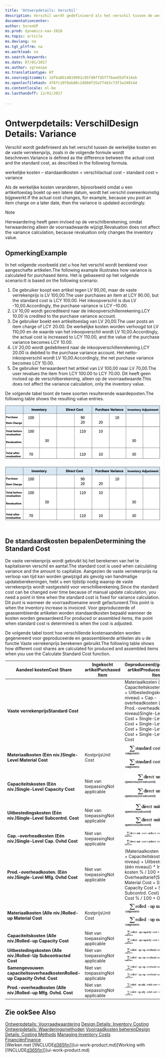 ```yaml
---
title: 'Ontwerpdetails: Verschil'
description: Verschil wordt gedefinieerd als het verschil tussen de werkelijke kosten en de vaste verrekenprijs, zoals in de volgende formule wordt beschreven.
documentationcenter: 
author: SorenGP
ms.prod: dynamics-nav-2018
ms.topic: article
ms.devlang: na
ms.tgt_pltfrm: na
ms.workload: na
ms.search.keywords: 
ms.date: 07/01/2017
ms.author: sgroespe
ms.translationtype: HT
ms.sourcegitcommit: 1dfba8b14019991c95f40ffd5f7fbaed5df414eb
ms.openlocfilehash: 476fc10f8ab88c2d08df35a774d3c73f3a34014d
ms.contentlocale: nl-be
ms.lasthandoff: 12/01/2017

---
```

# <a name="design-details-variance"></a><span data-ttu-id="3b027-103">Ontwerpdetails: Verschil</span><span class="sxs-lookup"><span data-stu-id="3b027-103">Design Details: Variance</span></span>
<span data-ttu-id="3b027-104">Verschil wordt gedefinieerd als het verschil tussen de werkelijke kosten en de vaste verrekenprijs, zoals in de volgende formule wordt beschreven.</span><span class="sxs-lookup"><span data-stu-id="3b027-104">Variance is defined as the difference between the actual cost and the standard cost, as described in the following formula.</span></span>  

 <span data-ttu-id="3b027-105">werkelijke kosten – standaardkosten = verschil</span><span class="sxs-lookup"><span data-stu-id="3b027-105">actual cost – standard cost = variance</span></span>  

 <span data-ttu-id="3b027-106">Als de werkelijke kosten veranderen, bijvoorbeeld omdat u een artikeltoeslag boekt op een latere datum, wordt het verschil overeenkomstig bijgewerkt.</span><span class="sxs-lookup"><span data-stu-id="3b027-106">If the actual cost changes, for example, because you post an item charge on a later date, then the variance is updated accordingly.</span></span>  

> [!NOTE]  
>  <span data-ttu-id="3b027-107">Herwaardering heeft geen invloed op de verschilberekening, omdat herwaardering alleen de voorraadwaarde wijzigt.</span><span class="sxs-lookup"><span data-stu-id="3b027-107">Revaluation does not affect the variance calculation, because revaluation only changes the inventory value.</span></span>  

## <a name="example"></a><span data-ttu-id="3b027-108">Opmerking</span><span class="sxs-lookup"><span data-stu-id="3b027-108">Example</span></span>  
 <span data-ttu-id="3b027-109">In het volgende voorbeeld ziet u hoe het verschil wordt berekend voor aangeschafte artikelen.</span><span class="sxs-lookup"><span data-stu-id="3b027-109">The following example illustrates how variance is calculated for purchased items.</span></span> <span data-ttu-id="3b027-110">Het is gebaseerd op het volgende scenario:</span><span class="sxs-lookup"><span data-stu-id="3b027-110">It is based on the following scenario:</span></span>  

1.  <span data-ttu-id="3b027-111">De gebruiker koopt een artikel tegen LV 90,00, maar de vaste verrekenprijs is LV 100,00.</span><span class="sxs-lookup"><span data-stu-id="3b027-111">The user purchases an item at LCY 90.00, but the standard cost is LCY 100.00.</span></span> <span data-ttu-id="3b027-112">Het inkoopverschil is dus LV -10,00.</span><span class="sxs-lookup"><span data-stu-id="3b027-112">Accordingly, the purchase variance is LCY –10.00.</span></span>  
2.  <span data-ttu-id="3b027-113">LV 10,00 wordt gecrediteerd naar de inkoopverschillenrekening.</span><span class="sxs-lookup"><span data-stu-id="3b027-113">LCY 10.00 is credited to the purchase variance account.</span></span>  
3.  <span data-ttu-id="3b027-114">De gebruiker boekt een artikeltoeslag van LV 20,00.</span><span class="sxs-lookup"><span data-stu-id="3b027-114">The user posts an item charge of LCY 20.00.</span></span> <span data-ttu-id="3b027-115">De werkelijke kosten worden verhoogd tot LV 110,00 en de waarde van het inkoopverschil wordt LV 10,00.</span><span class="sxs-lookup"><span data-stu-id="3b027-115">Accordingly, the actual cost is increased to LCY 110.00, and the value of the purchase variance becomes LCY 10.00.</span></span>  
4.  <span data-ttu-id="3b027-116">LV 20,00 wordt gedebiteerd naar de inkoopverschillenrekening.</span><span class="sxs-lookup"><span data-stu-id="3b027-116">LCY 20.00 is debited to the purchase variance account.</span></span> <span data-ttu-id="3b027-117">Het netto-inkoopverschil wordt LV 10,00.</span><span class="sxs-lookup"><span data-stu-id="3b027-117">Accordingly, the net purchase variance becomes LCY 10.00.</span></span>  
5.  <span data-ttu-id="3b027-118">De gebruiker herwaardeert het artikel van LV 100,00 naar LV 70,00.</span><span class="sxs-lookup"><span data-stu-id="3b027-118">The user revalues the item from LCY 100.00 to LCY 70.00.</span></span> <span data-ttu-id="3b027-119">Dit heeft geen invloed op de verschilberekening, alleen op de voorraadwaarde.</span><span class="sxs-lookup"><span data-stu-id="3b027-119">This does not affect the variance calculation, only the inventory value.</span></span>  

 <span data-ttu-id="3b027-120">De volgende tabel toont de twee soorten resulterende waardeposten.</span><span class="sxs-lookup"><span data-stu-id="3b027-120">The following table shows the resulting value entries.</span></span>  

 <span data-ttu-id="3b027-121">![Berekening van het inkoopverschil](media/design_details_inventory_costing_11_purchase_variance.png "design_details_inventory_costing_11_purchase_variance")</span><span class="sxs-lookup"><span data-stu-id="3b027-121">![Purchase variance calculation](media/design_details_inventory_costing_11_purchase_variance.png "design_details_inventory_costing_11_purchase_variance")</span></span>  

## <a name="determining-the-standard-cost"></a><span data-ttu-id="3b027-122">De standaardkosten bepalen</span><span class="sxs-lookup"><span data-stu-id="3b027-122">Determining the Standard Cost</span></span>  
 <span data-ttu-id="3b027-123">De vaste verrekenprijs wordt gebruikt bij het berekenen van het te kapitaliseren verschil en aantal.</span><span class="sxs-lookup"><span data-stu-id="3b027-123">The standard cost is used when calculating variance and the amount to capitalize.</span></span> <span data-ttu-id="3b027-124">Aangezien de vaste verrekenprijs na verloop van tijd kan worden gewijzigd als gevolg van handmatige updateberekeningen, hebt u een tijdstip nodig waarop de vaste verrekenprijs wordt vastgesteld voor verschilberekening.</span><span class="sxs-lookup"><span data-stu-id="3b027-124">Since the standard cost can be changed over time because of manual update calculation, you need a point in time when the standard cost is fixed for variance calculation.</span></span> <span data-ttu-id="3b027-125">Dit punt is wanneer de voorraadtoename wordt gefactureerd.</span><span class="sxs-lookup"><span data-stu-id="3b027-125">This point is when the inventory increase is invoiced.</span></span> <span data-ttu-id="3b027-126">Voor geproduceerde of geassembleerde artikelen worden standaardkosten bepaald wanneer de kosten worden gewaardeerd.</span><span class="sxs-lookup"><span data-stu-id="3b027-126">For produced or assembled items, the point when standard cost is determined is when the cost is adjusted.</span></span>  

 <span data-ttu-id="3b027-127">De volgende tabel toont hoe verschillende kostenaandelen worden gegenereerd voor geproduceerde en geassembleerde artikelen als u de functie Vaste verrekenprijs berekenen gebruikt.</span><span class="sxs-lookup"><span data-stu-id="3b027-127">The following table shows how different cost shares are calculated for produced and assembled items when you use the Calculate Standard Cost function.</span></span>  

|<span data-ttu-id="3b027-128">Aandeel kosten</span><span class="sxs-lookup"><span data-stu-id="3b027-128">Cost Share</span></span>|<span data-ttu-id="3b027-129">Ingekocht artikel</span><span class="sxs-lookup"><span data-stu-id="3b027-129">Purchased Item</span></span>|<span data-ttu-id="3b027-130">Geproduceerd/geassembleerd artikel</span><span class="sxs-lookup"><span data-stu-id="3b027-130">Produced/Assembled Item</span></span>|  
|----------------|--------------------|------------------------------|  
|<span data-ttu-id="3b027-131">**Vaste verrekenprijs**</span><span class="sxs-lookup"><span data-stu-id="3b027-131">**Standard Cost**</span></span>||<span data-ttu-id="3b027-132">Materiaalkosten (één niveau) + Capaciteitskosten (één niveau) + Uitbestedingskosten (één niveau) + Cap.-overheadkosten (één niveau) + Prod.-overheadkosten (één niveau)</span><span class="sxs-lookup"><span data-stu-id="3b027-132">Single-Level Material Cost + Single-Level Capacity Cost + Single-Level Subcontrd. Cost + Single-Level Cap. Ovhd. Cost + Single-Level Mfg. Ovhd. Cost</span></span>|  
|<span data-ttu-id="3b027-133">**Materiaalkosten (Eén niv.)**</span><span class="sxs-lookup"><span data-stu-id="3b027-133">**Single-Level Material Cost**</span></span>|<span data-ttu-id="3b027-134">Kostprijs</span><span class="sxs-lookup"><span data-stu-id="3b027-134">Unit Cost</span></span>|<span data-ttu-id="3b027-135">![Vergelijking 1](media/design_details_inventory_costing_11_equation_1.png "design_details_inventory_costing_11_equation_1")</span><span class="sxs-lookup"><span data-stu-id="3b027-135">![Equation 1](media/design_details_inventory_costing_11_equation_1.png "design_details_inventory_costing_11_equation_1")</span></span>|  
|<span data-ttu-id="3b027-136">**Capaciteitskosten (Eén niv.)**</span><span class="sxs-lookup"><span data-stu-id="3b027-136">**Single-Level Capacity Cost**</span></span>|<span data-ttu-id="3b027-137">Niet van toepassing</span><span class="sxs-lookup"><span data-stu-id="3b027-137">Not applicable</span></span>|<span data-ttu-id="3b027-138">![Vergelijking 2](media/design_details_inventory_costing_11_equation_2.png "design_details_inventory_costing_11_equation_2")</span><span class="sxs-lookup"><span data-stu-id="3b027-138">![Equation 2](media/design_details_inventory_costing_11_equation_2.png "design_details_inventory_costing_11_equation_2")</span></span>|  
|<span data-ttu-id="3b027-139">**Uitbestedingskosten (Eén niv.)**</span><span class="sxs-lookup"><span data-stu-id="3b027-139">**Single-Level Subcontrd. Cost**</span></span>|<span data-ttu-id="3b027-140">Niet van toepassing</span><span class="sxs-lookup"><span data-stu-id="3b027-140">Not applicable</span></span>|<span data-ttu-id="3b027-141">![Vergelijking 3](media/design_details_inventory_costing_11_equation_3.png "design_details_inventory_costing_11_equation_3")</span><span class="sxs-lookup"><span data-stu-id="3b027-141">![Equation 3](media/design_details_inventory_costing_11_equation_3.png "design_details_inventory_costing_11_equation_3")</span></span>|  
|<span data-ttu-id="3b027-142">**Cap.-overheadkosten (Eén niv.)**</span><span class="sxs-lookup"><span data-stu-id="3b027-142">**Single-Level Cap. Ovhd Cost**</span></span>|<span data-ttu-id="3b027-143">Niet van toepassing</span><span class="sxs-lookup"><span data-stu-id="3b027-143">Not applicable</span></span>|<span data-ttu-id="3b027-144">![Vergelijking 4](media/design_details_inventory_costing_11_equation_4.png "design_details_inventory_costing_11_equation_4")</span><span class="sxs-lookup"><span data-stu-id="3b027-144">![Equation 4](media/design_details_inventory_costing_11_equation_4.png "design_details_inventory_costing_11_equation_4")</span></span>|  
|<span data-ttu-id="3b027-145">**Prod.-overheadkosten. (Eén niv.)**</span><span class="sxs-lookup"><span data-stu-id="3b027-145">**Single-Level Mfg. Ovhd Cost**</span></span>|<span data-ttu-id="3b027-146">Niet van toepassing</span><span class="sxs-lookup"><span data-stu-id="3b027-146">Not applicable</span></span>|<span data-ttu-id="3b027-147">(Materiaalkosten (één niveau) + Capaciteitskosten (één niveau) + Uitbestedingskosten (één niveau)) * Indirecte kosten % / 100 + Overheadtarief</span><span class="sxs-lookup"><span data-stu-id="3b027-147">(Single-Level Material Cost + Single-Level Capacity Cost + Single-Level Subcontrd. Cost) * Indirect Cost % / 100 + Overhead Rate</span></span>|  
|<span data-ttu-id="3b027-148">**Materiaalkosten (Alle niv.)**</span><span class="sxs-lookup"><span data-stu-id="3b027-148">**Rolled-up Material Cost**</span></span>|<span data-ttu-id="3b027-149">Kostprijs</span><span class="sxs-lookup"><span data-stu-id="3b027-149">Unit Cost</span></span>|<span data-ttu-id="3b027-150">![Vergelijking 5](media/design_details_inventory_costing_11_equation_5.png "design_details_inventory_costing_11_equation_5")</span><span class="sxs-lookup"><span data-stu-id="3b027-150">![Equation 5](media/design_details_inventory_costing_11_equation_5.png "design_details_inventory_costing_11_equation_5")</span></span>|  
|<span data-ttu-id="3b027-151">**Capaciteitskosten (Alle niv.)**</span><span class="sxs-lookup"><span data-stu-id="3b027-151">**Rolled-up Capacity Cost**</span></span>|<span data-ttu-id="3b027-152">Niet van toepassing</span><span class="sxs-lookup"><span data-stu-id="3b027-152">Not applicable</span></span>|<span data-ttu-id="3b027-153">![Vergelijking 6](media/design_details_inventory_costing_11_equation_6.png "design_details_inventory_costing_11_equation_6")</span><span class="sxs-lookup"><span data-stu-id="3b027-153">![Equation 6](media/design_details_inventory_costing_11_equation_6.png "design_details_inventory_costing_11_equation_6")</span></span>|  
|<span data-ttu-id="3b027-154">**Uitbestedingskosten (Alle niv.)**</span><span class="sxs-lookup"><span data-stu-id="3b027-154">**Rolled-Up Subcontracted Cost**</span></span>|<span data-ttu-id="3b027-155">Niet van toepassing</span><span class="sxs-lookup"><span data-stu-id="3b027-155">Not applicable</span></span>|<span data-ttu-id="3b027-156">![Vergelijking 7](media/design_details_inventory_costing_11_equation_7.png "design_details_inventory_costing_11_equation_7")</span><span class="sxs-lookup"><span data-stu-id="3b027-156">![Equation 7](media/design_details_inventory_costing_11_equation_7.png "design_details_inventory_costing_11_equation_7")</span></span>|  
|<span data-ttu-id="3b027-157">**Samengevouwen capaciteitsoverheadkosten**</span><span class="sxs-lookup"><span data-stu-id="3b027-157">**Rolled-up Capacity Ovhd. Cost**</span></span>|<span data-ttu-id="3b027-158">Niet van toepassing</span><span class="sxs-lookup"><span data-stu-id="3b027-158">Not applicable</span></span>|<span data-ttu-id="3b027-159">![Vergelijking 8](media/design_details_inventory_costing_11_equation_8.png "design_details_inventory_costing_11_equation_8")</span><span class="sxs-lookup"><span data-stu-id="3b027-159">![Equation 8](media/design_details_inventory_costing_11_equation_8.png "design_details_inventory_costing_11_equation_8")</span></span>|  
|<span data-ttu-id="3b027-160">**Prod.-overheadkosten (Alle niv.)**</span><span class="sxs-lookup"><span data-stu-id="3b027-160">**Rolled-up Mfg. Ovhd. Cost**</span></span>|<span data-ttu-id="3b027-161">Niet van toepassing</span><span class="sxs-lookup"><span data-stu-id="3b027-161">Not applicable</span></span>|<span data-ttu-id="3b027-162">![Vergelijking 9](media/design_details_inventory_costing_11_equation_9.png "design_details_inventory_costing_11_equation_9")</span><span class="sxs-lookup"><span data-stu-id="3b027-162">![Equation 9](media/design_details_inventory_costing_11_equation_9.png "design_details_inventory_costing_11_equation_9")</span></span>|  

## <a name="see-also"></a><span data-ttu-id="3b027-163">Zie ook</span><span class="sxs-lookup"><span data-stu-id="3b027-163">See Also</span></span>  
 <span data-ttu-id="3b027-164">[Ontwerpdetails: Voorraadwaardering](design-details-inventory-costing.md) </span><span class="sxs-lookup"><span data-stu-id="3b027-164">[Design Details: Inventory Costing](design-details-inventory-costing.md) </span></span>  
 <span data-ttu-id="3b027-165">[Ontwerpdetails: Waarderingsmethoden](design-details-costing-methods.md) [Voorraadkosten beheren](finance-manage-inventory-costs.md)</span><span class="sxs-lookup"><span data-stu-id="3b027-165">[Design Details: Costing Methods](design-details-costing-methods.md) [Managing Inventory Costs](finance-manage-inventory-costs.md)</span></span>  
 [<span data-ttu-id="3b027-166">Financiën</span><span class="sxs-lookup"><span data-stu-id="3b027-166">Finance</span></span>](finance.md)  
 <span data-ttu-id="3b027-167">[Werken met [!INCLUDE[d365fin](includes/d365fin_md.md)]](ui-work-product.md)</span><span class="sxs-lookup"><span data-stu-id="3b027-167">[Working with [!INCLUDE[d365fin](includes/d365fin_md.md)]](ui-work-product.md)</span></span>

